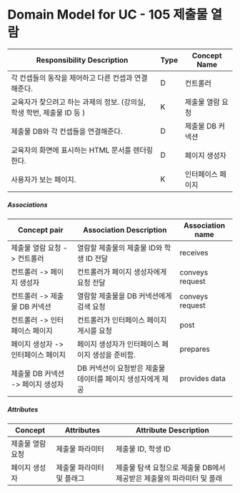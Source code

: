 # Domain Model for UC - 105 제출물 열람

| Responsibility Description                                   | Type | Concept Name      |
| ------------------------------------------------------------ | ---- | ----------------- |
| 각 컨셉들의 동작을 제어하고 다른 컨셉과 연결해준다.          | D    | 컨트롤러          |
| 교육자가 찾으려고 하는 과제의 정보. (강의실, 학생 학번, 제출물 ID 등 ) | K    | 제출물 열람 요청  |
| 제출물 DB와 각 컨셉들을 연결해준다.                          | D    | 제출물 DB 커넥션  |
| 교육자의 화면에 표시하는 HTML 문서를 렌더링 한다.            | D    | 페이지 생성자     |
| 사용자가 보는 페이지.                                        | K    | 인터페이스 페이지 |

##### Associations

| Concept pair                       | Association Description                                     | Association name |
| ---------------------------------- | ----------------------------------------------------------- | ---------------- |
| 제출물 열람 요청 -> 컨트롤러       | 열람할 제출물의 제출물 ID와 학생 ID 전달                    | receives         |
| 컨트롤러 -> 페이지 생성자          | 컨트롤러가 페이지 생성자에게 요청 전달                      | conveys request  |
| 컨트롤러 -> 제출물 DB 커넥션       | 열람할 제출물을 DB 커넥션에게 검색 요청                     | conveys request  |
| 컨트롤러 -> 인터페이스 페이지      | 컨트롤러가 인터페이스 페이지 게시를 요청                    | post             |
| 페이지 생성자 -> 인터페이스 페이지 | 페이지 생성자가 인터페이스 페이지 생성을 준비함.            | prepares         |
| 제출물 DB 커넥션 -> 페이지 생성자  | DB 커넥션이 요청받은 제출물 데이터를 페이지 생성자에게 제공 | provides data    |

##### Attributes

| Concept          | Attributes                | Attribute Description                                        |
| ---------------- | ------------------------- | ------------------------------------------------------------ |
| 제출물 열람 요청 | 제출물 파라미터           | 제출물 ID, 학생 ID                                           |
| 페이지 생성자    | 제출물 파라미터 및 플래그 | 제출물 탐색 요청으로 제출물 DB에서 제공받은 제출물의 파라미터 및 플래 |

